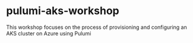 # pulumi-aks-workshop
This workshop focuses on the process of provisioning and configuring an AKS cluster on Azure using Pulumi
